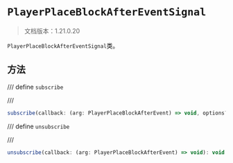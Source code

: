# `PlayerPlaceBlockAfterEventSignal`

> 文档版本：1.21.0.20

`PlayerPlaceBlockAfterEventSignal`类。

## 方法

/// define
`subscribe`


///

```js
subscribe(callback: (arg: PlayerPlaceBlockAfterEvent) => void, options?: BlockEventOptions): (arg: PlayerPlaceBlockAfterEvent) => void
```


/// define
`unsubscribe`


///

```js
unsubscribe(callback: (arg: PlayerPlaceBlockAfterEvent) => void): void
```

